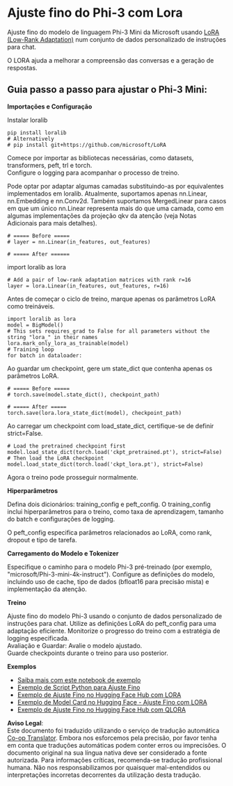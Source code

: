 <!--
CO_OP_TRANSLATOR_METADATA:
{
  "original_hash": "50b6a55a0831b417835087d8b57759fe",
  "translation_date": "2025-07-17T06:31:07+00:00",
  "source_file": "md/03.FineTuning/FineTuning_Lora.md",
  "language_code": "pt"
}
-->
# **Ajuste fino do Phi-3 com Lora**

Ajuste fino do modelo de linguagem Phi-3 Mini da Microsoft usando [LoRA (Low-Rank Adaptation)](https://github.com/microsoft/LoRA?WT.mc_id=aiml-138114-kinfeylo) num conjunto de dados personalizado de instruções para chat.

O LORA ajuda a melhorar a compreensão das conversas e a geração de respostas.

## Guia passo a passo para ajustar o Phi-3 Mini:

**Importações e Configuração**

Instalar loralib

```
pip install loralib
# Alternatively
# pip install git+https://github.com/microsoft/LoRA

```

Comece por importar as bibliotecas necessárias, como datasets, transformers, peft, trl e torch.  
Configure o logging para acompanhar o processo de treino.

Pode optar por adaptar algumas camadas substituindo-as por equivalentes implementados em loralib. Atualmente, suportamos apenas nn.Linear, nn.Embedding e nn.Conv2d. Também suportamos MergedLinear para casos em que um único nn.Linear representa mais do que uma camada, como em algumas implementações da projeção qkv da atenção (veja Notas Adicionais para mais detalhes).

```
# ===== Before =====
# layer = nn.Linear(in_features, out_features)
```

```
# ===== After ======
```

import loralib as lora

```
# Add a pair of low-rank adaptation matrices with rank r=16
layer = lora.Linear(in_features, out_features, r=16)
```

Antes de começar o ciclo de treino, marque apenas os parâmetros LoRA como treináveis.

```
import loralib as lora
model = BigModel()
# This sets requires_grad to False for all parameters without the string "lora_" in their names
lora.mark_only_lora_as_trainable(model)
# Training loop
for batch in dataloader:
```

Ao guardar um checkpoint, gere um state_dict que contenha apenas os parâmetros LoRA.

```
# ===== Before =====
# torch.save(model.state_dict(), checkpoint_path)
```  
```
# ===== After =====
torch.save(lora.lora_state_dict(model), checkpoint_path)
```

Ao carregar um checkpoint com load_state_dict, certifique-se de definir strict=False.

```
# Load the pretrained checkpoint first
model.load_state_dict(torch.load('ckpt_pretrained.pt'), strict=False)
# Then load the LoRA checkpoint
model.load_state_dict(torch.load('ckpt_lora.pt'), strict=False)
```

Agora o treino pode prosseguir normalmente.

**Hiperparâmetros**

Defina dois dicionários: training_config e peft_config. O training_config inclui hiperparâmetros para o treino, como taxa de aprendizagem, tamanho do batch e configurações de logging.

O peft_config especifica parâmetros relacionados ao LoRA, como rank, dropout e tipo de tarefa.

**Carregamento do Modelo e Tokenizer**

Especifique o caminho para o modelo Phi-3 pré-treinado (por exemplo, "microsoft/Phi-3-mini-4k-instruct"). Configure as definições do modelo, incluindo uso de cache, tipo de dados (bfloat16 para precisão mista) e implementação da atenção.

**Treino**

Ajuste fino do modelo Phi-3 usando o conjunto de dados personalizado de instruções para chat. Utilize as definições LoRA do peft_config para uma adaptação eficiente. Monitorize o progresso do treino com a estratégia de logging especificada.  
Avaliação e Guardar: Avalie o modelo ajustado.  
Guarde checkpoints durante o treino para uso posterior.

**Exemplos**  
- [Saiba mais com este notebook de exemplo](../../../../code/03.Finetuning/Phi_3_Inference_Finetuning.ipynb)  
- [Exemplo de Script Python para Ajuste Fino](../../../../code/03.Finetuning/FineTrainingScript.py)  
- [Exemplo de Ajuste Fino no Hugging Face Hub com LORA](../../../../code/03.Finetuning/Phi-3-finetune-lora-python.ipynb)  
- [Exemplo de Model Card no Hugging Face - Ajuste Fino com LORA](https://huggingface.co/microsoft/Phi-3-mini-4k-instruct/blob/main/sample_finetune.py)  
- [Exemplo de Ajuste Fino no Hugging Face Hub com QLORA](../../../../code/03.Finetuning/Phi-3-finetune-qlora-python.ipynb)

**Aviso Legal**:  
Este documento foi traduzido utilizando o serviço de tradução automática [Co-op Translator](https://github.com/Azure/co-op-translator). Embora nos esforcemos pela precisão, por favor tenha em conta que traduções automáticas podem conter erros ou imprecisões. O documento original na sua língua nativa deve ser considerado a fonte autorizada. Para informações críticas, recomenda-se tradução profissional humana. Não nos responsabilizamos por quaisquer mal-entendidos ou interpretações incorretas decorrentes da utilização desta tradução.